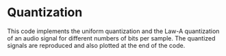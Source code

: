 # Quantization
This code implements the uniform quantization and the Law-A quantization of an audio signal for different numbers of bits per sample.
The quantized signals are reproduced and also plotted at the end of the code.
